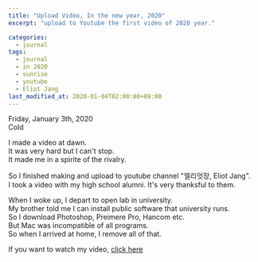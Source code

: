 ```yaml
---
title: "Upload Video, In the new year, 2020"
excerpt: "upload to Youtube the first video of 2020 year."

categories:
  - journal
tags:
  - journal
  - in 2020
  - sunrise
  - youtube
  - Eliot Jang
last_modified_at: 2020-01-04T02:00:00+09:00
---
```

Friday, January 3th, 2020  
Cold

I made a video at dawn.  
It was very hard but I can't stop.  
It made me in a spirite of the rivalry.  

So I finished making and upload to youtube channel "엘리엇장, Eliot Jang".  
I took a video with my high school alumni. It's very thanksful to them.  

When I woke up, I depart to open lab in university.  
My brother told me I can install public software that university runs.  
So I download Photoshop, Preimere  Pro, Hancom etc.  
But Mac was incompatible of all programs.  
So when I arrived at home, I remove all of that.  

If you want to watch my video, [click here](https://youtu.be/bnP66h02X8Y)
